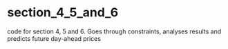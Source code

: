 # section_4_5_and_6
code for section 4, 5 and 6. Goes through constraints, analyses results and predicts future day-ahead prices
